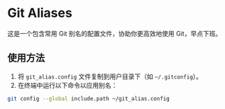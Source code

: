 # Git Aliases

这是一个包含常用 Git 别名的配置文件，协助你更高效地使用 Git，早点下班。

## 使用方法
1. 将 `git_alias.config` 文件复制到用户目录下（如 `~/.gitconfig`）。
2. 在终端中运行以下命令以应用别名：
```bash
git config --global include.path ~/git_alias.config
```

